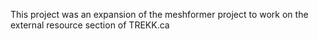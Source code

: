 This project was an expansion of the meshformer project to work on the external resource section of TREKK.ca
